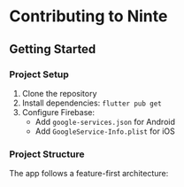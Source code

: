# Contributing to Ninte

## Getting Started

### Project Setup
1. Clone the repository
2. Install dependencies: `flutter pub get`
3. Configure Firebase:
   - Add `google-services.json` for Android
   - Add `GoogleService-Info.plist` for iOS

### Project Structure
The app follows a feature-first architecture: 